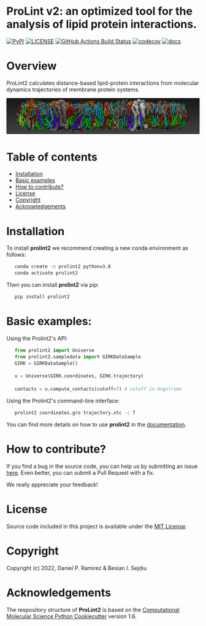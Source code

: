 # ProLint v2: an optimized tool for the analysis of lipid protein interactions.

[//]: # "Badges"

[![PyPI](https://img.shields.io/pypi/v/prolint2?color=blue)](https://pypi.org/project/prolint2/)
[![LICENSE](https://img.shields.io/badge/license-MIT-blue.svg)](https://opensource.org/)
[![GitHub Actions Build Status](https://github.com/ProLint/prolint2/workflows/CI/badge.svg)](https://github.com/ProLint/prolint2/actions?query=workflow%3ACI)
[![codecov](https://codecov.io/gh/ProLint/prolint2/graph/badge.svg)](https://app.codecov.io/gh/ProLint/prolint2)
[![docs](https://readthedocs.org/projects/prolint2/badge/?version=latest)](https://prolint2.readthedocs.io/en/latest/?badge=latest)

# Overview

ProLint2 calculates distance-based lipid-protein interactions from molecular dynamics trajectories of membrane protein systems.

![](docs/_static/fvg.png)

# Table of contents

- [Installation](#installation)
- [Basic examples](#basic-examples)
- [How to contribute?](#how-to-contribute)
- [License](#license)
- [Copyright](#copyright)
- [Acknowledgements](#acknowledgements)

# Installation

To install **prolint2** we recommend creating a new conda environment as follows:

```bash
   conda create -n prolint2 python=3.8
   conda activate prolint2
```

Then you can install **prolint2** via pip:

```bash
   pip install prolint2
```

# Basic examples:

Using the Prolint2's API:

```python
   from prolint2 import Universe
   from prolint2.sampledata import GIRKDataSample
   GIRK = GIRKDataSample()

   u = Universe(GIRK.coordinates, GIRK.trajectory)

   contacts = u.compute_contacts(cutoff=7) # cutoff in Angstroms
```

Using the Prolint2's command-line interface:

```bash
   prolint2 coordinates.gro trajectory.xtc -c 7
```

You can find more details on how to use **prolint2** in the [documentation](https://prolint2.readthedocs.io/en/latest/index.html).

# How to contribute?

If you find a bug in the source code, you can help us by submitting an issue [here](https://github.com/ProLint/prolint2/issues). Even better, you can submit a Pull Request with a fix.

We really appreciate your feedback!

# License

Source code included in this project is available under the [MIT License](https://opensource.org/licenses/MIT).

# Copyright

Copyright (c) 2022, Daniel P. Ramirez & Besian I. Sejdiu

Acknowledgements
================
The respository structure of **ProLint2** is based on the [Computational Molecular Science Python Cookiecutter](https://github.com/molssi/cookiecutter-cms) version 1.6.
